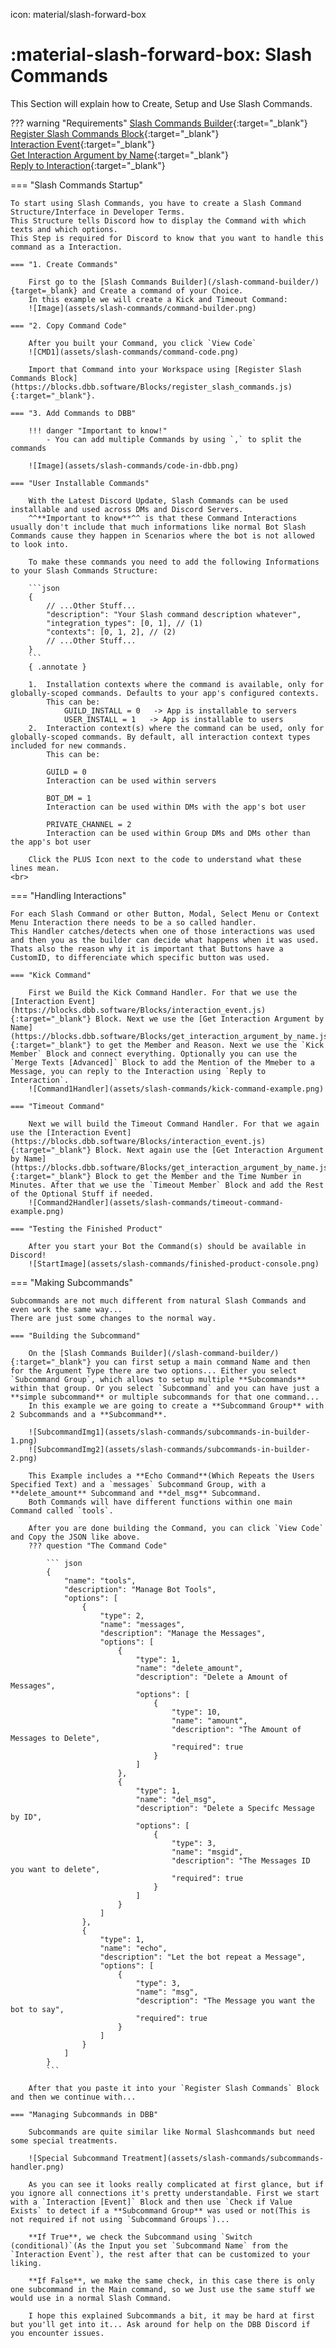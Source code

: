 icon: material/slash-forward-box

# :material-slash-forward-box: Slash Commands
This Section will explain how to Create, Setup and Use Slash Commands.

??? warning "Requirements"
    [Slash Commands Builder](/slash-command-builder/){:target="_blank"}  
    [Register Slash Commands Block](https://blocks.dbb.software/Blocks/register_slash_commands.js){:target="_blank"}  
    [Interaction Event](https://blocks.dbb.software/Blocks/interaction_event.js){:target="_blank"}  
    [Get Interaction Argument by Name](https://blocks.dbb.software/Blocks/get_interaction_argument_by_name.js){:target="_blank"}  
    [Reply to Interaction](https://blocks.dbb.software/Blocks/reply_interaction.js){:target="_blank"}  


=== "Slash Commands Startup"  

    To start using Slash Commands, you have to create a Slash Command Structure/Interface in Developer Terms.  
    This Structure tells Discord how to display the Command with which texts and which options.  
    This Step is required for Discord to know that you want to handle this command as a Interaction.

    === "1. Create Commands"

        First go to the [Slash Commands Builder](/slash-command-builder/){target=_blank} and Create a command of your Choice.  
        In this example we will create a Kick and Timeout Command:  
        ![Image](assets/slash-commands/command-builder.png)

    === "2. Copy Command Code"

        After you built your Command, you click `View Code`  
        ![CMD1](assets/slash-commands/command-code.png)  

        Import that Command into your Workspace using [Register Slash Commands Block](https://blocks.dbb.software/Blocks/register_slash_commands.js){:target="_blank"}.

    === "3. Add Commands to DBB"

        !!! danger "Important to know!"
            - You can add multiple Commands by using `,` to split the commands

        ![Image](assets/slash-commands/code-in-dbb.png)

    === "User Installable Commands"

        With the Latest Discord Update, Slash Commands can be used installable and used across DMs and Discord Servers.  
        ^^**Important to know**^^ is that these Command Interactions usually don't include that much informations like normal Bot Slash Commands cause they happen in Scenarios where the bot is not allowed to look into.

        To make these commands you need to add the following Informations to your Slash Commands Structure:

        ```json
        {
            // ...Other Stuff...
            "description": "Your Slash command description whatever",
            "integration_types": [0, 1], // (1)
            "contexts": [0, 1, 2], // (2)
            // ...Other Stuff...
        }
        ```
        { .annotate }

        1.  Installation contexts where the command is available, only for globally-scoped commands. Defaults to your app's configured contexts.  
            This can be:  
                GUILD_INSTALL = 0   -> App is installable to servers  
                USER_INSTALL = 1   -> App is installable to users  
        2.  Interaction context(s) where the command can be used, only for globally-scoped commands. By default, all interaction context types included for new commands.  
            This can be:  

            GUILD = 0  
            Interaction can be used within servers  

            BOT_DM = 1  
            Interaction can be used within DMs with the app's bot user  

            PRIVATE_CHANNEL = 2  
            Interaction can be used within Group DMs and DMs other than the app's bot user  

        Click the PLUS Icon next to the code to understand what these lines mean.
    <br>

=== "Handling Interactions"

    For each Slash Command or other Button, Modal, Select Menu or Context Menu Interaction there needs to be a so called handler.  
    This Handler catches/detects when one of those interactions was used and then you as the builder can decide what happens when it was used.  
    Thats also the reason why it is important that Buttons have a CustomID, to differenciate which specific button was used.  

    === "Kick Command"

        First we Build the Kick Command Handler. For that we use the [Interaction Event](https://blocks.dbb.software/Blocks/interaction_event.js){:target="_blank"} Block. Next we use the [Get Interaction Argument by Name](https://blocks.dbb.software/Blocks/get_interaction_argument_by_name.js){:target="_blank"} to get the Member and Reason. Next we use the `Kick Member` Block and connect everything. Optionally you can use the `Merge Texts [Advanced]` Block to add the Mention of the Mmeber to a Message, you can reply to the Interaction using `Reply to Interaction`.  
        ![Command1Handler](assets/slash-commands/kick-command-example.png)

    === "Timeout Command"

        Next we will build the Timeout Command Handler. For that we again use the [Interaction Event](https://blocks.dbb.software/Blocks/interaction_event.js){:target="_blank"} Block. Next again use the [Get Interaction Argument by Name](https://blocks.dbb.software/Blocks/get_interaction_argument_by_name.js){:target="_blank"} Block to get the Member and the Time Number in Minutes. After that we use the `Timeout Member` Block and add the Rest of the Optional Stuff if needed.  
        ![Command2Handler](assets/slash-commands/timeout-command-example.png)

    === "Testing the Finished Product"

        After you start your Bot the Command(s) should be available in Discord!  
        ![StartImage](assets/slash-commands/finished-product-console.png)

=== "Making Subcommands"

    Subcommands are not much different from natural Slash Commands and even work the same way...  
    There are just some changes to the normal way.  

    === "Building the Subcommand"

        On the [Slash Commands Builder](/slash-command-builder/){:target="_blank"} you can first setup a main command Name and then for the Argument Type there are two options... Either you select `Subcommand Group`, which allows to setup multiple **Subcommands** within that group. Or you select `Subcommand` and you can have just a **simple subcommand** or multiple subcommands for that one command...  
        In this example we are going to create a **Subcommand Group** with 2 Subcommands and a **Subcommand**.

        ![SubcommandImg1](assets/slash-commands/subcommands-in-builder-1.png)  
        ![SubcommandImg2](assets/slash-commands/subcommands-in-builder-2.png)  

        This Example includes a **Echo Command**(Which Repeats the Users Specified Text) and a `messages` Subcommand Group, with a **delete_amount** Subcommand and **del_msg** Subcommand.  
        Both Commands will have different functions within one main Command called `tools`.  

        After you are done building the Command, you can click `View Code` and Copy the JSON like above.  
        ??? question "The Command Code"

            ``` json
            {
                "name": "tools",
                "description": "Manage Bot Tools",
                "options": [
                    {
                        "type": 2,
                        "name": "messages",
                        "description": "Manage the Messages",
                        "options": [
                            {
                                "type": 1,
                                "name": "delete_amount",
                                "description": "Delete a Amount of Messages",
                                "options": [
                                    {
                                        "type": 10,
                                        "name": "amount",
                                        "description": "The Amount of Messages to Delete",
                                        "required": true
                                    }
                                ]
                            },
                            {
                                "type": 1,
                                "name": "del_msg",
                                "description": "Delete a Specifc Message by ID",
                                "options": [
                                    {
                                        "type": 3,
                                        "name": "msgid",
                                        "description": "The Messages ID you want to delete",
                                        "required": true
                                    }
                                ]
                            }
                        ]
                    },
                    {
                        "type": 1,
                        "name": "echo",
                        "description": "Let the bot repeat a Message",
                        "options": [
                            {
                                "type": 3,
                                "name": "msg",
                                "description": "The Message you want the bot to say",
                                "required": true
                            }
                        ]
                    }
                ]
            }
            ```

        After that you paste it into your `Register Slash Commands` Block and then we continue with...

    === "Managing Subcommands in DBB"

        Subcommands are quite similar like Normal Slashcommands but need some special treatments.

        ![Special Subcommand Treatment](assets/slash-commands/subcommands-handler.png)

        As you can see it looks really complicated at first glance, but if you ignore all connections it's pretty understandable. First we start with a `Interaction [Event]` Block and then use `Check if Value Exists` to detect if a **Subcommand Group** was used or not(This is not required if not using `Subcommand Groups`)... 

        **If True**, we check the Subcommand using `Switch (conditional)`(As the Input you set `Subcommand Name` from the `Interaction Event`), the rest after that can be customized to your liking.

        **If False**, we make the same check, in this case there is only one subcommand in the Main command, so we Just use the same stuff we would use in a normal Slash Command.

        I hope this explained Subcommands a bit, it may be hard at first but you'll get into it... Ask around for help on the DBB Discord if you encounter issues.